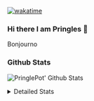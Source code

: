 [![wakatime](https://wakatime.com/badge/user/abd317df-612e-44b4-8787-15db7b574b2f.svg)](https://wakatime.com/@abd317df-612e-44b4-8787-15db7b574b2f)
### Hi there I am Pringles 👋

Bonjourno

### Github Stats
![PringlePot' Github Stats](https://github-readme-stats.vercel.app/api?username=PringlePot&show_icons=true&theme=dark&count_private=true)

<details>
  <summary>Detailed Stats</summary>
    
<!--START_SECTION:waka-->
![Code Time](http://img.shields.io/badge/Code%20Time-437%20hrs%2012%20mins-blue)

![Profile Views](http://img.shields.io/badge/Profile%20Views-7-blue)

![Lines of code](https://img.shields.io/badge/From%20Hello%20World%20I%27ve%20Written-110%20Thousand%20lines%20of%20code-blue)

**🐱 My GitHub Data** 

> 🏆 195 Contributions in the Year 2022
 > 
> 📦 90.7 kB Used in GitHub's Storage 
 > 
> 💼 Opted to Hire
 > 
> 📜 10 Public Repositories 
 > 
> 🔑 11 Private Repositories  
 > 
**I'm an Early 🐤** 

```text
🌞 Morning    149 commits    ████░░░░░░░░░░░░░░░░░░░░░   18.04% 
🌆 Daytime    331 commits    ██████████░░░░░░░░░░░░░░░   40.07% 
🌃 Evening    346 commits    ██████████░░░░░░░░░░░░░░░   41.89% 
🌙 Night      0 commits      ░░░░░░░░░░░░░░░░░░░░░░░░░   0.0%

```
📅 **I'm Most Productive on Sunday** 

```text
Monday       167 commits    █████░░░░░░░░░░░░░░░░░░░░   20.22% 
Tuesday      72 commits     ██░░░░░░░░░░░░░░░░░░░░░░░   8.72% 
Wednesday    98 commits     ███░░░░░░░░░░░░░░░░░░░░░░   11.86% 
Thursday     112 commits    ███░░░░░░░░░░░░░░░░░░░░░░   13.56% 
Friday       60 commits     █░░░░░░░░░░░░░░░░░░░░░░░░   7.26% 
Saturday     141 commits    ████░░░░░░░░░░░░░░░░░░░░░   17.07% 
Sunday       176 commits    █████░░░░░░░░░░░░░░░░░░░░   21.31%

```


📊 **This Week I Spent My Time On** 

```text
⌚︎ Time Zone: Europe/Amsterdam

💬 Programming Languages: 
Go                       9 hrs 59 mins       █████████████████░░░░░░░░   69.2% 
TypeScript               4 hrs 9 mins        ███████░░░░░░░░░░░░░░░░░░   28.76% 
Text                     7 mins              ░░░░░░░░░░░░░░░░░░░░░░░░░   0.83% 
CSS                      6 mins              ░░░░░░░░░░░░░░░░░░░░░░░░░   0.75% 
JSON                     1 min               ░░░░░░░░░░░░░░░░░░░░░░░░░   0.17%

🔥 Editors: 
GoLand                   10 hrs 4 mins       █████████████████░░░░░░░░   69.84% 
WebStorm                 4 hrs 11 mins       ███████░░░░░░░░░░░░░░░░░░   29.02% 
Sublime Text             9 mins              ░░░░░░░░░░░░░░░░░░░░░░░░░   1.13%

🐱‍💻 Projects: 
Backend                  10 hrs 5 mins       █████████████████░░░░░░░░   69.94% 
Frontend                 4 hrs 19 mins       ███████░░░░░░░░░░░░░░░░░░   29.93% 
Viewer                   1 min               ░░░░░░░░░░░░░░░░░░░░░░░░░   0.13%

💻 Operating System: 
Windows                  14 hrs 16 mins      ████████████████████████░   98.87% 
Mac                      9 mins              ░░░░░░░░░░░░░░░░░░░░░░░░░   1.13%

```

**I Mostly Code in Java** 

```text
Java                     7 repos             ███████████░░░░░░░░░░░░░░   43.75% 
JavaScript               2 repos             ███░░░░░░░░░░░░░░░░░░░░░░   12.5% 
TypeScript               2 repos             ███░░░░░░░░░░░░░░░░░░░░░░   12.5% 
Python                   1 repo              █░░░░░░░░░░░░░░░░░░░░░░░░   6.25% 
Kotlin                   1 repo              █░░░░░░░░░░░░░░░░░░░░░░░░   6.25%

```


**Timeline**

![Chart not found](https://raw.githubusercontent.com/PringlePot/PringlePot/main/charts/bar_graph.png) 


 Last Updated on 25/02/2022 00:42:23 UTC
<!--END_SECTION:waka-->

</details>
